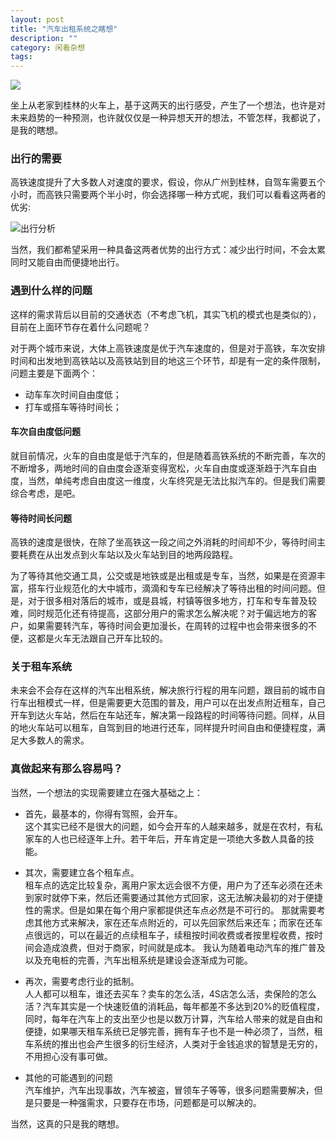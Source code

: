 ```yaml
---
layout: post
title: "汽车出租系统之瞎想"
description: ""
category: 闲看杂想
tags: 
---
```

![](http://www.mojiaqin.cn/images/2016/0411/sudu.jpg)   

坐上从老家到桂林的火车上，基于这两天的出行感受，产生了一个想法，也许是对未来趋势的一种预测，也许就仅仅是一种异想天开的想法，不管怎样，我都说了，是我的瞎想。

### 出行的需要
高铁速度提升了大多数人对速度的要求，假设，你从广州到桂林，自驾车需要五个小时，而高铁只需要两个半小时，你会选择哪一种方式呢，我们可以看看这两者的优劣:    

![出行分析](http://www.mojiaqin.cn/images/2016/0411/fenxi.png)    

当然，我们都希望采用一种具备这两者优势的出行方式：减少出行时间，不会太累同时又能自由而便捷地出行。

### 遇到什么样的问题
这样的需求背后以目前的交通状态（不考虑飞机，其实飞机的模式也是类似的），目前在上面环节存在着什么问题呢？

对于两个城市来说，大体上高铁速度是优于汽车速度的，但是对于高铁，车次安排时间和出发地到高铁站以及高铁站到目的地这三个环节，却是有一定的条件限制，问题主要是下面两个：

* 动车车次时间自由度低；  
* 打车或搭车等待时间长；

#### 车次自由度低问题

就目前情况，火车的自由度是低于汽车的，但是随着高铁系统的不断完善，车次的不断增多，两地时间的自由度会逐渐变得宽松，火车自由度或逐渐趋于汽车自由度，当然，单纯考虑自由度这一维度，火车终究是无法比拟汽车的。但是我们需要综合考虑，是吧。

#### 等待时间长问题

高铁的速度是很快，在除了坐高铁这一段之间之外消耗的时间却不少，等待时间主要耗费在从出发点到火车站以及火车站到目的地两段路程。

为了等待其他交通工具，公交或是地铁或是出租或是专车，当然，如果是在资源丰富，搭车行业规范化的大中城市，滴滴和专车已经解决了等待出租的时间问题。但是，对于很多相对落后的城市，或是县城，村镇等很多地方，打车和专车普及较难，同时规范化还有待提高，这部分用户的需求怎么解决呢？对于偏远地方的客户，如果需要转汽车，等待时间会更加漫长，在周转的过程中也会带来很多的不便，这都是火车无法跟自己开车比较的。


### 关于租车系统

未来会不会存在这样的汽车出租系统，解决旅行行程的用车问题，跟目前的城市自行车出租模式一样，但是需要更大范围的普及，用户可以在出发点附近租车，自己开车到达火车站，然后在车站还车，解决第一段路程的时间等待问题。同样，从目的地火车站可以租车，自驾到目的地进行还车，同样提升时间自由和便捷程度，满足大多数人的需求。

### 真做起来有那么容易吗？

当然，一个想法的实现需要建立在强大基础之上：

- 首先，最基本的，你得有驾照，会开车。  
这个其实已经不是很大的问题，如今会开车的人越来越多，就是在农村，有私家车的人也已经逐年上升。若干年后，开车肯定是一项绝大多数人具备的技能。

- 其次，需要建立各个租车点。  
租车点的选定比较复杂，离用户家太远会很不方便，用户为了还车必须在还未到家时就停下来，然后还需要通过其他方式回家，这无法解决最初的对于便捷性的需求。但是如果在每个用户家都提供还车点必然是不可行的。
那就需要考虑其他方式来解决，家在还车点附近的，可以先回家然后来还车；而家在还车点很远的，可以在最近的点续租车子，续租按时间收费或者按里程收费，按时间会造成浪费，但对于商家，时间就是成本。
我认为随着电动汽车的推广普及以及充电桩的完善，汽车出租系统是建设会逐渐成为可能。

- 再次，需要考虑行业的抵制。  
人人都可以租车，谁还去买车？卖车的怎么活，4S店怎么活，卖保险的怎么活？汽车其实是一个快速贬值的消耗品，每年都差不多达到20%的贬值程度，同时，每年在汽车上的支出至少也是以数万计算，汽车给人带来的就是自由和便捷，如果哪天租车系统已足够完善，拥有车子也不是一种必须了，当然，租车系统的推出也会产生很多的衍生经济，人类对于金钱追求的智慧是无穷的，不用担心没有事可做。

- 其他的可能遇到的问题  
汽车维护，汽车出现事故，汽车被盗，冒领车子等等，很多问题需要解决，但是只要是一种强需求，只要存在市场，问题都是可以解决的。


当然，这真的只是我的瞎想。
